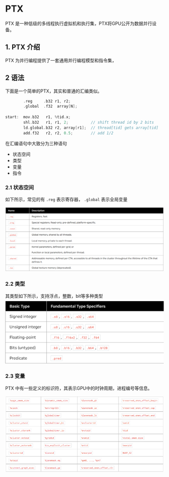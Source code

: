 # PTX

PTX 是一种低级的多线程执行虚拟机和执行集，PTX将GPU公开为数据并行设备。

## 1. PTX 介绍

PTX 为并行编程提供了一套通用并行编程模型和指令集，


## 2 语法

下面是一个简单的PTX，其实和普通的汇编类似。

```cpp
        .reg     .b32 r1, r2;
        .global  .f32  array[N];

start:  mov.b32   r1, %tid.x;
        shl.b32   r1, r1, 2;          // shift thread id by 2 bits
        ld.global.b32 r2, array[r1];  // thread[tid] gets array[tid]
        add.f32   r2, r2, 0.5;        // add 1/2
```

在汇编语句中大致分为三种语句
- 状态空间
- 类型
- 变量
- 指令

### 2.1 状态空间

如下所示，常见的有 `.reg` 表示寄存器， `.global` 表示全局变量

![alt text](state.png)


### 2.2 类型

其类型如下所示，支持浮点，整数，bit等多种类型
![alt text](image.png)


### 2.3 变量

PTX 中有一些定义的标识符，其表示GPU中的时钟周期，进程编号等信息。

![alt text](image-1.png)